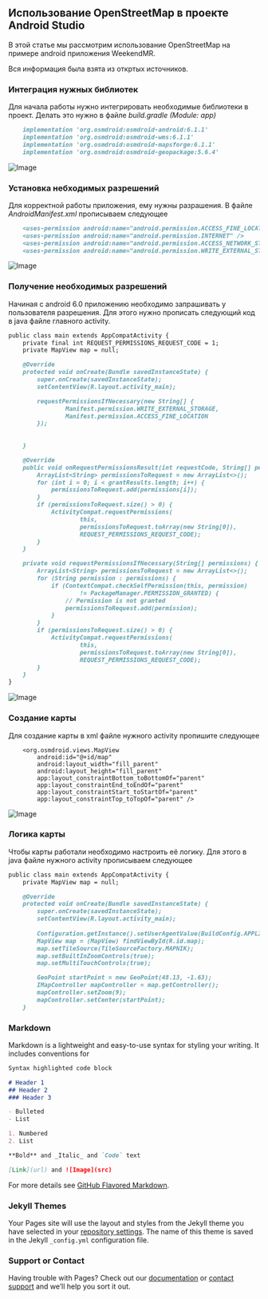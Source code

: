 ## Использование OpenStreetMap в проекте Android Studio

В этой статье мы рассмотрим использование OpenStreetMap на примере android приложения WeekendMR.

Вся информация была взята из откртых источников. 

### Интеграция нужных библиотек

Для начала работы нужно интегрировать необходимые библиотеки в проект. Делать это нужно в файле _build.gradle (Module: app)_

```markdown
    implementation 'org.osmdroid:osmdroid-android:6.1.1'
    implementation 'org.osmdroid:osmdroid-wms:6.1.1'
    implementation 'org.osmdroid:osmdroid-mapsforge:6.1.1'
    implementation 'org.osmdroid:osmdroid-geopackage:5.6.4'
```
![Image](img/pscr1.png)

### Установка небходимых разрешений

Для корректной работы приложения, ему нужны разрашения. В файле _AndroidManifest.xml_ прописываем следующее

```markdown
    <uses-permission android:name="android.permission.ACCESS_FINE_LOCATION"/>
    <uses-permission android:name="android.permission.INTERNET" />
    <uses-permission android:name="android.permission.ACCESS_NETWORK_STATE"  />
    <uses-permission android:name="android.permission.WRITE_EXTERNAL_STORAGE" />
```
![Image](img/pscr2.png)

### Получение необходимых разрешений

Начиная с android 6.0 приложению необходимо запрашивать у пользователя разрешения. Для этого нужно прописать следующий код в java файле главного activity.

```markdown
public class main extends AppCompatActivity {
    private final int REQUEST_PERMISSIONS_REQUEST_CODE = 1;
    private MapView map = null;

    @Override
    protected void onCreate(Bundle savedInstanceState) {
        super.onCreate(savedInstanceState);
        setContentView(R.layout.activity_main);

        requestPermissionsIfNecessary(new String[] {
                Manifest.permission.WRITE_EXTERNAL_STORAGE,
                Manifest.permission.ACCESS_FINE_LOCATION
        });
        
        
    }

    @Override
    public void onRequestPermissionsResult(int requestCode, String[] permissions, int[] grantResults) {
        ArrayList<String> permissionsToRequest = new ArrayList<>();
        for (int i = 0; i < grantResults.length; i++) {
            permissionsToRequest.add(permissions[i]);
        }
        if (permissionsToRequest.size() > 0) {
            ActivityCompat.requestPermissions(
                    this,
                    permissionsToRequest.toArray(new String[0]),
                    REQUEST_PERMISSIONS_REQUEST_CODE);
        }
    }

    private void requestPermissionsIfNecessary(String[] permissions) {
        ArrayList<String> permissionsToRequest = new ArrayList<>();
        for (String permission : permissions) {
            if (ContextCompat.checkSelfPermission(this, permission)
                    != PackageManager.PERMISSION_GRANTED) {
                // Permission is not granted
                permissionsToRequest.add(permission);
            }
        }
        if (permissionsToRequest.size() > 0) {
            ActivityCompat.requestPermissions(
                    this,
                    permissionsToRequest.toArray(new String[0]),
                    REQUEST_PERMISSIONS_REQUEST_CODE);
        }
    }
}

```
![Image](img/pscr3.png)

### Создание карты

Для создание карты в xml файле нужного activity пропишите следующее

```markdow
    <org.osmdroid.views.MapView
        android:id="@+id/map"
        android:layout_width="fill_parent"
        android:layout_height="fill_parent"
        app:layout_constraintBottom_toBottomOf="parent"
        app:layout_constraintEnd_toEndOf="parent"
        app:layout_constraintStart_toStartOf="parent"
        app:layout_constraintTop_toTopOf="parent" />
```
![Image](img/pscr4.png)

### Логика карты

Чтобы карты работали необходимо настроить её логику. Для этого в java файле нужного activity прописываем следующее

```markdown
public class main extends AppCompatActivity {
    private MapView map = null;

    @Override
    protected void onCreate(Bundle savedInstanceState) {
        super.onCreate(savedInstanceState);
        setContentView(R.layout.activity_main);
       
        Configuration.getInstance().setUserAgentValue(BuildConfig.APPLICATION_ID);
        MapView map = (MapView) findViewById(R.id.map);
        map.setTileSource(TileSourceFactory.MAPNIK);
        map.setBuiltInZoomControls(true);
        map.setMultiTouchControls(true);

        GeoPoint startPoint = new GeoPoint(48.13, -1.63);
        IMapController mapController = map.getController();
        mapController.setZoom(9);
        mapController.setCenter(startPoint);
    }
```

### Markdown

Markdown is a lightweight and easy-to-use syntax for styling your writing. It includes conventions for

```markdown
Syntax highlighted code block

# Header 1
## Header 2
### Header 3

- Bulleted
- List

1. Numbered
2. List

**Bold** and _Italic_ and `Code` text

[Link](url) and ![Image](src)
```

For more details see [GitHub Flavored Markdown](https://guides.github.com/features/mastering-markdown/).

### Jekyll Themes

Your Pages site will use the layout and styles from the Jekyll theme you have selected in your [repository settings](https://github.com/WeekendMR/wrmosmd/settings). The name of this theme is saved in the Jekyll `_config.yml` configuration file.

### Support or Contact

Having trouble with Pages? Check out our [documentation](https://help.github.com/categories/github-pages-basics/) or [contact support](https://github.com/contact) and we’ll help you sort it out.
